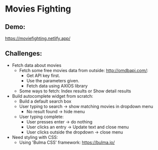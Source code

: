 # Movies Fighting

## Demo:
https://moviefighting.netlify.app/

## Challenges:

- Fetch data about movies
  - Fetch some free movies data from outside: http://omdbapi.com/:
    - Get API key first. 
    - Use the parameters given.
    - Fetch data using AXIOS library
  - Some ways to fetch: Index results or Show detail results
- Build autocomplete widget from scratch:
  - Build a default search box
  - User typing to search -> show matching movies in dropdown menu
    - No result found -> hide menu
  - User typing complete:
    - User presses enter -> do nothing
    - User clicks an entry -> Update text and close menu
    - User clicks outside the dropdown -> close menu
- Need styling with CSS:
  - Using 'Bulma CSS' framework: https://bulma.io/

